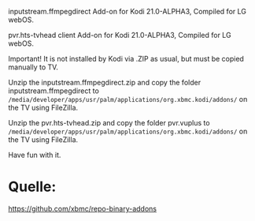 inputstream.ffmpegdirect Add-on for Kodi 21.0-ALPHA3, Compiled for LG webOS.

pvr.hts-tvhead client Add-on for Kodi 21.0-ALPHA3, Compiled for LG webOS.

Important! It is not installed by Kodi via .ZIP as usual, but must be copied manually to TV.

Unzip the inputstream.ffmpegdirect.zip and copy the folder inputstream.ffmpegdirect to `/media/developer/apps/usr/palm/applications/org.xbmc.kodi/addons/` on the TV using FileZilla.

Unzip the pvr.hts-tvhead.zip and copy the folder pvr.vuplus to `/media/developer/apps/usr/palm/applications/org.xbmc.kodi/addons/` on the TV using FileZilla. 

Have fun with it.

# Quelle: 
https://github.com/xbmc/repo-binary-addons
